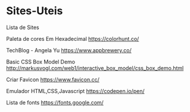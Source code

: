 # Sites-Uteis
Lista de Sites

Paleta de cores Em Hexadecimal
https://colorhunt.co/

TechBlog - Angela Yu
https://www.appbrewery.co/

Basic CSS Box Model Demo
http://markusvogl.com/web1/interactive_box_model/css_box_demo.html

Criar Favicon
https://www.favicon.cc/

Emulador HTML,CSS,Javascript
https://codepen.io/pen/

Lista de fonts
https://fonts.google.com/


